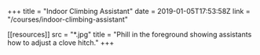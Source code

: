 +++
title = "Indoor Climbing Assistant"
date = 2019-01-05T17:53:58Z
link = "/courses/indoor-climbing-assistant"

[[resources]]
    src = "*.jpg"
    title = "Phill in the foreground showing assistants how to adjust a clove hitch."
+++
